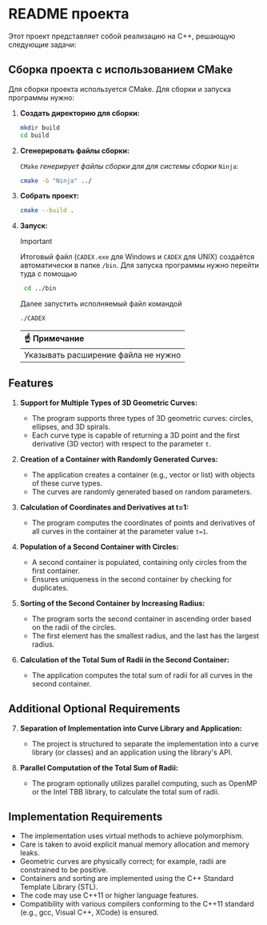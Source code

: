 # README проекта

Этот проект представляет собой реализацию на C++, решающую следующие задачи:

## Сборка проекта с использованием CMake

Для сборки проекта используется CMake. Для сборки и запуска программы нужно:

1. **Создать директорию для сборки:**
     ```bash
     mkdir build
     cd build
     ```

2. **Сгенерировать файлы сборки:**
   
   `CMake` _генерирует файлы сборки для для системы сборки_ `Ninja`:
     ```bash
     cmake -G "Ninja" ../
     ```

4. **Собрать проект:**
     ```bash
     cmake --build .
     ```

5. **Запуск:**
   > [!IMPORTANT]  
   > Итоговый файл (`CADEX.exe` для Windows и `CADEX` для UNIX) создаётся автоматически в папке `/bin`.
   Для запуска программы нужно перейти туда с помощью
   ```bash
    cd ../bin
   ```
   
   Далее запустить исполняемый файл командой
     ```bash
     ./CADEX
     ```
     
     | :point_up: Примечание      |
     |:---------------------------|
     | Указывать расширение файла не нужно |


## Features

1. **Support for Multiple Types of 3D Geometric Curves:**
   - The program supports three types of 3D geometric curves: circles, ellipses, and 3D spirals.
   - Each curve type is capable of returning a 3D point and the first derivative (3D vector) with respect to the parameter `t`.

2. **Creation of a Container with Randomly Generated Curves:**
   - The application creates a container (e.g., vector or list) with objects of these curve types.
   - The curves are randomly generated based on random parameters.

3. **Calculation of Coordinates and Derivatives at t=1:**
   - The program computes the coordinates of points and derivatives of all curves in the container at the parameter value `t=1`.

4. **Population of a Second Container with Circles:**
   - A second container is populated, containing only circles from the first container.
   - Ensures uniqueness in the second container by checking for duplicates.

5. **Sorting of the Second Container by Increasing Radius:**
   - The program sorts the second container in ascending order based on the radii of the circles.
   - The first element has the smallest radius, and the last has the largest radius.

6. **Calculation of the Total Sum of Radii in the Second Container:**
   - The application computes the total sum of radii for all curves in the second container.

## Additional Optional Requirements

7. **Separation of Implementation into Curve Library and Application:**
   - The project is structured to separate the implementation into a curve library (or classes) and an application using the library's API.

8. **Parallel Computation of the Total Sum of Radii:**
   - The program optionally utilizes parallel computing, such as OpenMP or the Intel TBB library, to calculate the total sum of radii.

## Implementation Requirements

- The implementation uses virtual methods to achieve polymorphism.
- Care is taken to avoid explicit manual memory allocation and memory leaks.
- Geometric curves are physically correct; for example, radii are constrained to be positive.
- Containers and sorting are implemented using the C++ Standard Template Library (STL).
- The code may use C++11 or higher language features.
- Compatibility with various compilers conforming to the C++11 standard (e.g., gcc, Visual C++, XCode) is ensured.
